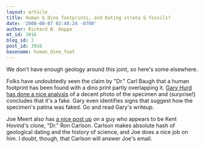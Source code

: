 ```yaml
---
layout: article
title: Human & Dino footprints, and Dating strata & fossils?
date: '2008-08-07 02:48:24 -0700'
author: Richard B. Hoppe
mt_id: 3916
blog_id: 2
post_id: 3916
basename: human_dino_foot
---
```

We don't have enough geology around this joint, so here's some elsewhere.

Folks have undoubtedly seen the claim by "Dr." Carl Baugh that a human footprint has been found with a dino print partly overlapping it.  [Gary Hurd has done a nice analysis](http://stonesnbones.blogspot.com/2008/08/carl-baughs-latest-fake.html) of a decent photo of the specimen and (surprise!} concludes that it's a fake.  Gary even identifies signs that suggest how the specimen's patina was faked.  Go and read Gary's writeup.

Joe Meert also has [a nice post up](http://scienceantiscience.blogspot.com/2008/08/dr-ron-carlson-takes-over-for-kent.html) on a guy who appears to be Kent Hovind's clone, "Dr." Ron Carlson.  Carlson makes absolute hash of geological dating and the history of science, and Joe does a nice job on him.  I doubt, though, that Carlson will answer Joe's email.
